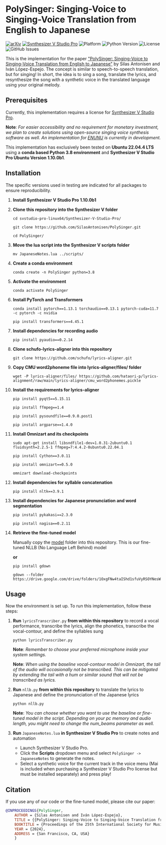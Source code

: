 # PolySinger: Singing-Voice to Singing-Voice Translation from English to Japanese
[![arXiv](https://img.shields.io/badge/arXiv-2407.14399-b31b1b.svg)](https://arxiv.org/abs/2407.14399)
[![Synthesizer V Studio Pro](https://img.shields.io/badge/Synthesizer%20V%20Studio%20Pro-Required-red.svg)](https://dreamtonics.com/synthesizerv/)
![Platform](https://img.shields.io/badge/Platform-Ubuntu-orange.svg)
![Python Version](https://img.shields.io/badge/python-3.8-blue)
![License](https://img.shields.io/badge/license-MIT-green)
![GitHub Issues](https://img.shields.io/github/issues/SilasAntonisen/PolySinger)

This is the implementation for the paper ["PolySinger: Singing-Voice to Singing-Voice Translation from English to Japanese"](https://arxiv.org/abs/2407.14399) by Silas Antonisen and Iván López-Espejo. The concept is similar to speech-to-speech translation, but for singing! In short, the idea is to sing a song, translate the lyrics, and resynthesize the song with a synthetic voice in the translated language using your original melody.

## Prerequisites
Currently, this implementation requires a license for [Synthesizer V Studio Pro](https://dreamtonics.com/synthesizerv/).

**Note**: *For easier accessibility and no requirement for monetary investment, we plan to create solutions using open-source singing voice synthesis software as well. An implementation for [ENUNU](https://github.com/oatsu-gh/ENUNU) is currently in development.*

This implementation has exclusively been tested on **Ubuntu 22.04.4 LTS** using a **conda based Python 3.8 environment** and **Synthesizer V Studio Pro Ubuntu Version 1.10.0b1**.

## Installation
The specific versions used in testing are indicated for all packages to ensure reproducibility.
1. **Install Synthesizer V Studio Pro 1.10.0b1**

2. **Clone this repository into the Synthesizer V folder** 
    ```
    cd svstudio-pro-linux64/Synthesizer-V-Studio-Pro/

    git clone https://github.com/SilasAntonisen/PolySinger.git
    
    cd PolySinger/
    ```
3. **Move the lua script into the Synthesizer V scripts folder** 
    ```
    mv JapaneseNotes.lua ../scripts/
    ```
4. **Create a conda environment**
    ```
    conda create -n PolySinger python=3.8
    ```
5. **Activate the environment**
    ```
    conda activate PolySinger
    ```
6. **Install PyTorch and Transformers**
    ```
    conda install pytorch==1.13.1 torchaudio==0.13.1 pytorch-cuda=11.7 -c pytorch -c nvidia
    
    pip install transformers==4.45.1
    ```
7. **Install dependencies for recording audio**
    ```
    pip install pyaudio==0.2.14
    ```
8. **Clone schufo-lyrics-aligner into this repository**
    ```
    git clone https://github.com/schufo/lyrics-aligner.git
    ```
    
9. **Copy CMU word2phoneme file into lyrics-aligner/files/ folder**
    ```
    wget -P lyrics-aligner/files/ https://github.com/hataori-p/lyrics-alignment/raw/main/lyrics-aligner/cmu_word2phonemes.pickle
    ```
    
10. **Install the requirements for lyrics-aligner**
    ```
    pip install pyqt5==5.15.11
    
    pip install ffmpeg==1.4
    
    pip install pysoundfile==0.9.0.post1
    
    pip install argparse==1.4.0
    ```
11. **Install Omnizart and its checkpoints**
    ```
    sudo apt-get install libsndfile1-dev=1.0.31-2ubuntu0.1 fluidsynth=2.2.5-1 ffmpeg=7:4.4.2-0ubuntu0.22.04.1
    
    pip install Cython==3.0.11
    
    pip install omnizart==0.5.0
    
    omnizart download-checkpoints
    ```

12. **Install dependencies for syllable concatenation**
    ```
    pip install nltk==3.9.1
    ```
13. **Install dependencies for Japanese pronunciation and word segmentation**
    ```
    pip install pykakasi==2.3.0
    
    pip install nagisa==0.2.11
    ```
14. **Retrieve the fine-tuned model**

    Manually copy the [model](https://drive.google.com/drive/folders/1pwR2pVY1YlK1ncBn5ZYUEo5aD1dCkCrP?usp=sharing) folder into this repository. This is our fine-tuned NLLB (No Language Left Behind) model

    **or**
    ```
    pip install gdown

    gdown --folder https://drive.google.com/drive/folders/1OxgFNw4taIShd1sfuVyRSOYNesW9iRdY
    ```

## Usage
Now the environment is set up. To run this implementation, follow these steps:

1. **Run** `lyricsTranscriber.py` **from within this repository** to record a vocal performance, transcribe the lyrics, align the phonetics, transcribe the vocal-contour, and define the syllables sung
    ```
    python lyricsTranscriber.py
    ```
    **Note**: *Remember to choose your preferred microphone inside your system settings.*

    **Note**: *When using the baseline vocal-contour model in Omnizart, the tail of the audio will occasionally not be transcribed. This can be mitigated by extending the tail with a hum or similar sound that will not be transcribed as lyrics.*

3. **Run** `nllb.py` **from within this repository** to translate the lyrics to Japanese and define the pronunciation of the Japanese lyrics
    ```
    python nllb.py
    ```
    **Note**: *You can choose whether you want to use the baseline or fine-tuned model in the script. Depending on your pc memory and audio length, you might need to change the num_beams parameter as well.*

4. **Run** `JapaneseNotes.lua` **in Synthesizer V Studio Pro** to create notes and automation
    - Launch Synthesizer V Studio Pro.
    - Click the **Scripts** dropdown menu and select `PolySinger -> JapaneseNotes` to generate the notes.
    - Select a synthetic voice for the current track in the voice menu (Mai is included when purchasing a Synthesizer V Studio Pro license but must be installed separately) and press play!

## Citation
If you use any of our code or the fine-tuned model, please cite our paper:
```bibtex
@INPROCEEDINGS{PolySinger,
    AUTHOR = {Silas Antonisen and Iván López-Espejo},
    TITLE = {{PolySinger: Singing-Voice to Singing-Voice Translation from English to Japanese}},
    BOOKTITLE = {Proceedings of the 25th International Society for Music Information Retrieval (ISMIR) Conference},
    YEAR = {2024},
    ADDRESS = {San Francisco, CA, USA}
    }
```
